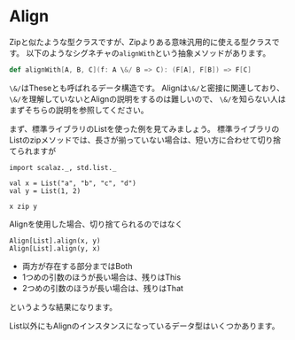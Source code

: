 # Align

Zipと似たような型クラスですが、Zipよりある意味汎用的に使える型クラスです。
以下のようなシグネチャの`alignWith`という抽象メソッドがあります。

```scala
def alignWith[A, B, C](f: A \&/ B => C): (F[A], F[B]) => F[C]
```

`\&/`はTheseとも呼ばれるデータ構造です。
Alignは`\&/`と密接に関連しており、`\&/`を理解していないとAlignの説明をするのは難しいので、
`\&/`を知らない人はまずそちらの説明を参照してください。


まず、標準ライブラリのListを使った例を見てみましょう。
標準ライブラリのListのzipメソッドでは、長さが揃っていない場合は、短い方に合わせて切り捨てられますが


```tut:invisible
import scalaz._, std.list._
```

```tut:silent
val x = List("a", "b", "c", "d")
val y = List(1, 2)
```

```tut
x zip y
```

Alignを使用した場合、切り捨てられるのではなく

```tut
Align[List].align(x, y)
Align[List].align(y, x)
```

- 両方が存在する部分まではBoth
- 1つめの引数のほうが長い場合は、残りはThis
- 2つめの引数のほうが長い場合は、残りはThat

というような結果になります。

List以外にもAlignのインスタンスになっているデータ型はいくつかあります。
